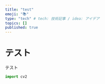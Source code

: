```yaml
---
title: "test"
emoji: "📚"
type: "tech" # tech: 技術記事 / idea: アイデア
topics: []
published: true
---
```


# テスト

テスト

```python
import cv2

```

